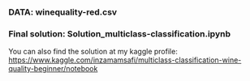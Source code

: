 ### DATA: winequality-red.csv
### Final solution: Solution_multiclass-classification.ipynb
You can also find the solution at my kaggle profile: https://www.kaggle.com/inzamamsafi/multiclass-classification-wine-quality-beginner/notebook
